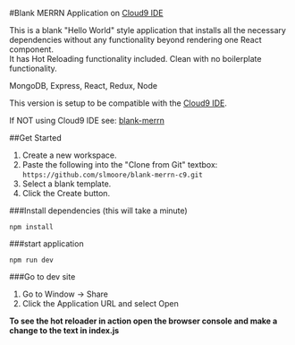 #Blank MERRN Application on [Cloud9 IDE](https://c9.io/)

This is a blank "Hello World" style application that installs all the necessary dependencies without any functionality beyond rendering one React component.  
It has Hot Reloading functionality included.  Clean with no boilerplate functionality.

MongoDB, Express, React, Redux, Node

This version is setup to be compatible with the [Cloud9 IDE](https://c9.io/).

If NOT using Cloud9 IDE see: [blank-merrn](https://github.com/slmoore/blank-merrn.git)

##Get Started
1. Create a new workspace.
2. Paste the following into the "Clone from Git" textbox: `https://github.com/slmoore/blank-merrn-c9.git`
3. Select a blank template.
4. Click the Create button.

###Install dependencies (this will take a minute)

`npm install` 

###start application

`npm run dev`

###Go to dev site
1. Go to Window -> Share
2. Click the Application URL and select Open

**To see the hot reloader in action open the browser console and make a change to the text in index.js**

